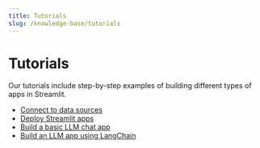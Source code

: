 ```yaml
---
title: Tutorials
slug: /knowledge-base/tutorials
---
```


# Tutorials

Our tutorials include step-by-step examples of building different types of apps in Streamlit.

- [Connect to data sources](/knowledge-base/tutorials/databases)
- [Deploy Streamlit apps](/knowledge-base/tutorials/deploy)
- [Build a basic LLM chat app](/knowledge-base/tutorials/build-conversational-apps)
- [Build an LLM app using LangChain](/knowledge-base/tutorials/llm-quickstart)
